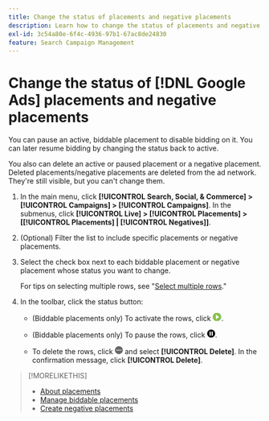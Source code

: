 ```yaml
---
title: Change the status of placements and negative placements
description: Learn how to change the status of placements and negative placements for [!DNL Google Ads].
exl-id: 3c54a80e-6f4c-4936-97b1-67ac8de24830
feature: Search Campaign Management
---
```

# Change the status of [!DNL Google Ads] placements and negative placements

You can pause an active, biddable placement to disable bidding on it. You can later resume bidding by changing the status back to active.

You also can delete an active or paused placement or a negative placement. Deleted placements/negative placements are deleted from the ad network. They're still visible, but you can't change them.

1. In the main menu, click **[!UICONTROL Search, Social, & Commerce] > [!UICONTROL Campaigns] > [!UICONTROL Campaigns]**. In the submenus, click **[!UICONTROL Live] > [!UICONTROL Placements] > \[[!UICONTROL Placements] \| [!UICONTROL Negatives]\]**.

1. (Optional) Filter the list to include specific placements or negative placements.

1. Select the check box next to each biddable placement or negative placement whose status you want to change.

   For tips on selecting multiple rows, see "[Select multiple rows](/help/search-social-commerce/common-tasks/navigation-editing-selection/multiple-rows-select.md)."

1. In the toolbar, click the status button:

   * (Biddable placements only) To activate the rows, click ![Activate](/help/search-social-commerce/assets/activate.png "Activate").
   
   * (Biddable placements only) To pause the rows, click ![Pause](/help/search-social-commerce/assets/pause.png "Pause").
   
   * To delete the rows, click ![More](/help/search-social-commerce/assets/more.png "More") and select **[!UICONTROL Delete]**. In the confirmation message, click **[!UICONTROL Delete]**.

>[!MORELIKETHIS]
>
>* [About placements](placement-about.md)
>* [Manage biddable placements](placement-manage.md)
>* [Create negative placements](placement-negative-create.md)
